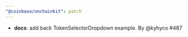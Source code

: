 ```yaml
---
"@coinbase/onchainkit": patch
---
```


- **docs**: add back TokenSelectorDropdown example. By @kyhyco #487
